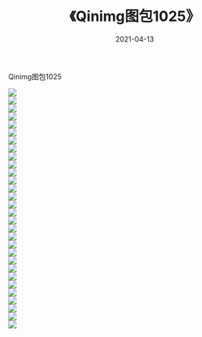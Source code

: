﻿---
layout: post
title:  《Qinimg图包1025》
date:   2021-04-13
img: http://imgx.orgx.ga/Qinimg图包/Qinimg图包1025/000.jpg
categories: [美女, 清纯, 唯美]
---

Qinimg图包1025

 ![](http://imgx.orgx.ga/Qinimg图包/Qinimg图包1025/001.jpg) <br>![](http://imgx.orgx.ga/Qinimg图包/Qinimg图包1025/002.jpg) <br>![](http://imgx.orgx.ga/Qinimg图包/Qinimg图包1025/003.jpg) <br>![](http://imgx.orgx.ga/Qinimg图包/Qinimg图包1025/004.jpg) <br>![](http://imgx.orgx.ga/Qinimg图包/Qinimg图包1025/005.jpg) <br>![](http://imgx.orgx.ga/Qinimg图包/Qinimg图包1025/006.jpg) <br>![](http://imgx.orgx.ga/Qinimg图包/Qinimg图包1025/007.jpg) <br>![](http://imgx.orgx.ga/Qinimg图包/Qinimg图包1025/008.jpg) <br>![](http://imgx.orgx.ga/Qinimg图包/Qinimg图包1025/009.jpg) <br>![](http://imgx.orgx.ga/Qinimg图包/Qinimg图包1025/010.jpg) <br>![](http://imgx.orgx.ga/Qinimg图包/Qinimg图包1025/011.jpg) <br>![](http://imgx.orgx.ga/Qinimg图包/Qinimg图包1025/012.jpg) <br>![](http://imgx.orgx.ga/Qinimg图包/Qinimg图包1025/013.jpg) <br>![](http://imgx.orgx.ga/Qinimg图包/Qinimg图包1025/014.jpg) <br>![](http://imgx.orgx.ga/Qinimg图包/Qinimg图包1025/015.jpg) <br>![](http://imgx.orgx.ga/Qinimg图包/Qinimg图包1025/016.jpg) <br>![](http://imgx.orgx.ga/Qinimg图包/Qinimg图包1025/017.jpg) <br>![](http://imgx.orgx.ga/Qinimg图包/Qinimg图包1025/018.jpg) <br>![](http://imgx.orgx.ga/Qinimg图包/Qinimg图包1025/019.jpg) <br>![](http://imgx.orgx.ga/Qinimg图包/Qinimg图包1025/020.jpg) <br>![](http://imgx.orgx.ga/Qinimg图包/Qinimg图包1025/021.jpg) <br>![](http://imgx.orgx.ga/Qinimg图包/Qinimg图包1025/022.jpg) <br>![](http://imgx.orgx.ga/Qinimg图包/Qinimg图包1025/023.jpg) <br>![](http://imgx.orgx.ga/Qinimg图包/Qinimg图包1025/024.jpg) <br>![](http://imgx.orgx.ga/Qinimg图包/Qinimg图包1025/025.jpg) <br>![](http://imgx.orgx.ga/Qinimg图包/Qinimg图包1025/026.jpg) <br>![](http://imgx.orgx.ga/Qinimg图包/Qinimg图包1025/027.jpg) <br>![](http://imgx.orgx.ga/Qinimg图包/Qinimg图包1025/028.jpg) <br>![](http://imgx.orgx.ga/Qinimg图包/Qinimg图包1025/029.jpg) <br>![](http://imgx.orgx.ga/Qinimg图包/Qinimg图包1025/030.jpg) <br>